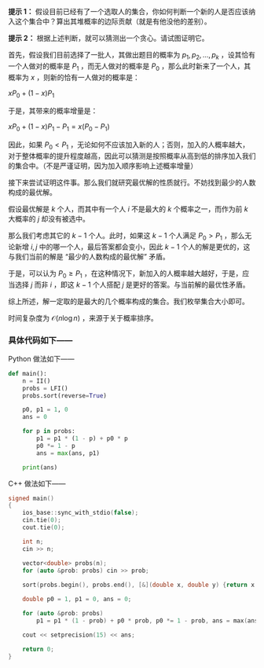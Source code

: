 **提示 1：** 假设目前已经有了一个选取人的集合，你如何判断一个新的人是否应该纳入这个集合中？算出其堆概率的边际贡献（就是有他没他的差别）。

**提示 2：** 根据上述判断，就可以猜测出一个贪心。请试图证明它。

首先，假设我们目前选择了一批人，其做出题目的概率为 $p_1, p_2, \dots, p_k$ ，设其恰有一个人做对的概率是 $P_1$ ，而无人做对的概率是 $P_0$ ，那么此时新来了一个人，其概率为 $x$ ，则新的恰有一人做对的概率是：

$xP_0+(1-x)P_1$ 

于是，其带来的概率增量是：

$xP_0+(1-x)P_1-P_1=x(P_0-P_1)$ 

因此，如果 $P_0\lt P_1$ ，无论如何不应该加入新的人；否则，加入的人概率越大，对于整体概率的提升程度越高，因此可以猜测是按照概率从高到低的排序加入我们的集合中。（不是严谨证明，因为加入顺序影响上述概率增量）

接下来尝试证明这件事。那么我们就研究最优解的性质就行。不妨找到最少的人数构成的最优解。

假设最优解是 $k$ 个人，而其中有一个人 $i$ 不是最大的 $k$ 个概率之一，而作为前 $k$ 大概率的 $j$ 却没有被选中。

那么我们考虑其它的 $k-1$ 个人。此时，如果这 $k-1$ 个人满足 $P_0\gt P_1$ ，那么无论新增 $i,j$ 中的哪一个人，最后答案都会变小，因此 $k-1$ 个人的解是更优的，这与我们当前的解是 “最少的人数构成的最优解” 矛盾。

于是，可以认为 $P_0\geq P_1$ ，在这种情况下，新加入的人概率越大越好，于是，应当选择 $j$ 而非 $i$ ，即这 $k-1$ 个人搭配 $j$ 是更好的答案。与当前解的最优性矛盾。

综上所述，解一定取的是最大的几个概率构成的集合。我们枚举集合大小即可。

时间复杂度为 $\mathcal{O}(n\log n)$ ，来源于关于概率排序。

### 具体代码如下——

Python 做法如下——

```Python []
def main():
    n = II()
    probs = LFI()
    probs.sort(reverse=True)

    p0, p1 = 1, 0
    ans = 0

    for p in probs:
        p1 = p1 * (1 - p) + p0 * p
        p0 *= 1 - p
        ans = max(ans, p1)

    print(ans)
```

C++ 做法如下——

```cpp []
signed main()
{
    ios_base::sync_with_stdio(false);
    cin.tie(0);
    cout.tie(0);

    int n;
    cin >> n;

    vector<double> probs(n);
    for (auto &prob: probs) cin >> prob;
    
    sort(probs.begin(), probs.end(), [&](double x, double y) {return x > y;});

    double p0 = 1, p1 = 0, ans = 0;

    for (auto &prob: probs)
        p1 = p1 * (1 - prob) + p0 * prob, p0 *= 1 - prob, ans = max(ans, p1);

    cout << setprecision(15) << ans;

    return 0;
}
```
